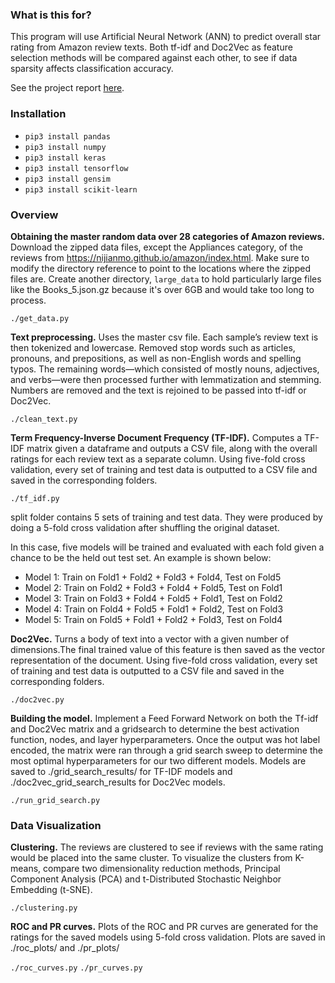 ### What is this for?
This program will use Artificial Neural Network (ANN) to predict overall star rating from Amazon review texts. Both tf-idf and Doc2Vec as feature selection methods will be compared against each other, to see if data sparsity affects classification accuracy.

See the project report [here](https://github.com/christinalchang/amazon-review-classification/blob/master/Predicting%20Amazon%20Product%20Ratings%20with%20Review%20Analytics.pdf).

### Installation
+ `pip3 install pandas`
+ `pip3 install numpy`
+ `pip3 install keras`
+ `pip3 install tensorflow`
+ `pip3 install gensim`
+ `pip3 install scikit-learn`

### Overview
**Obtaining the master random data over 28 categories of Amazon reviews.** 
Download the zipped data files, except the Appliances category, of the reviews from https://nijianmo.github.io/amazon/index.html. Make sure to modify the directory reference to point to the locations where the zipped files are. Create another directory, `large_data` to hold particularly large files like the Books_5.json.gz because it's over 6GB and would take too long to process. 

``` ./get_data.py ```


**Text preprocessing.** Uses the master csv file. Each sample’s review text is then tokenized and lowercase. Removed stop words such as articles, pronouns, and prepositions, as well as non-English words and spelling typos. The remaining words—which consisted of mostly nouns, adjectives, and verbs—were then processed further with lemmatization and stemming. Numbers are removed and the text is rejoined to be passed into tf-idf or Doc2Vec.

``` ./clean_text.py ```

**Term Frequency-Inverse Document Frequency (TF-IDF).** Computes a TF-IDF matrix given a dataframe and outputs a CSV file, along with the overall ratings for each review text as a separate column. Using five-fold cross validation, every set of training and test data is outputted to a CSV file and saved in the corresponding folders.

``` ./tf_idf.py ```

split folder contains 5 sets of training and test data. They were produced by doing a 5-fold cross validation after shuffling the original dataset.

In this case, five models will be trained and evaluated with each fold given a chance to be the held out test set. An example is shown below: 

+ Model 1: Train on Fold1 + Fold2 + Fold3 + Fold4, Test on Fold5
+ Model 2: Train on Fold2 + Fold3 + Fold4 + Fold5, Test on Fold1
+ Model 3: Train on Fold3 + Fold4 + Fold5 + Fold1, Test on Fold2
+ Model 4: Train on Fold4 + Fold5 + Fold1 + Fold2, Test on Fold3
+ Model 5: Train on Fold5 + Fold1 + Fold2 + Fold3, Test on Fold4

**Doc2Vec.** Turns a body of text into a vector with a given number of dimensions.The final trained value of this feature is then saved as the vector representation of the document. Using five-fold cross validation, every set of training and test data is outputted to a CSV file and saved in the corresponding folders.

``` ./doc2vec.py ```

**Building the model.** Implement a Feed Forward Network on both the Tf-idf and Doc2Vec matrix and a gridsearch to determine the best activation function, nodes, and layer hyperparameters. Once the output was hot label encoded, the matrix were ran through a grid search sweep to determine the most optimal hyperparameters for our two different models. Models are saved to ./grid_search_results/ for TF-IDF models and ./doc2vec_grid_search_results for Doc2Vec models. 

``` ./run_grid_search.py ```

### Data Visualization
**Clustering.** The reviews are clustered to see if reviews with the same rating would be placed into the same cluster. To visualize the clusters from K-means, compare two dimensionality reduction methods, Principal Component Analysis (PCA) and t-Distributed Stochastic Neighbor Embedding (t-SNE).

``` ./clustering.py ```

**ROC and PR curves.** Plots of the ROC and PR curves are generated for the ratings for the saved models using 5-fold cross validation. Plots are saved in ./roc_plots/ and ./pr_plots/

``` ./roc_curves.py ```
``` ./pr_curves.py ```


